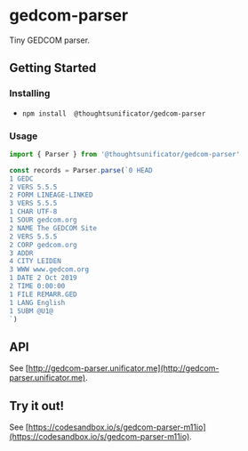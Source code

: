 # gedcom-parser

Tiny GEDCOM parser.

## Getting Started

### Installing

- ``npm install  @thoughtsunificator/gedcom-parser``

### Usage

````javascript
import { Parser } from '@thoughtsunificator/gedcom-parser'

const records = Parser.parse(`0 HEAD
1 GEDC
2 VERS 5.5.5
2 FORM LINEAGE-LINKED
3 VERS 5.5.5
1 CHAR UTF-8
1 SOUR gedcom.org
2 NAME The GEDCOM Site
2 VERS 5.5.5
2 CORP gedcom.org
3 ADDR
4 CITY LEIDEN
3 WWW www.gedcom.org
1 DATE 2 Oct 2019
2 TIME 0:00:00
1 FILE REMARR.GED
1 LANG English
1 SUBM @U1@
`)

````

## API

See [http://gedcom-parser.unificator.me](http://gedcom-parser.unificator.me).

## Try it out!

See [https://codesandbox.io/s/gedcom-parser-m11io](https://codesandbox.io/s/gedcom-parser-m11io).
